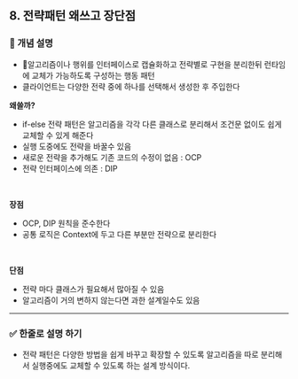 ## 8. 전략패턴 왜쓰고 장단점

### 🧠 개념 설명
- 알고리즘이나 행위를 인터페이스로 캡슐화하고 전략별로 구현을 분리한뒤 런타임에 교체가 가능하도록 구성하는 행동 패턴
- 클라이언트는 다양한 전략 중에 하나를 선택해서 생성한 후 주입한다

**왜쓸까?**
- if-else 전략 패턴은 알고리즘을 각각 다른 클래스로 분리해서 조건문 없이도 쉽게 교체할 수 있게 해준다
- 실행 도중에도 전략을 바꿀수 있음
- 새로운 전략을 추가해도 기존 코드의 수정이 없음 : OCP
- 전략 인터페이스에 의존 : DIP


<br/>


**장점**
- OCP, DIP 원칙을 준수한다
- 공통 로직은 Context에 두고 다른 부분만 전략으로 분리한다

<br/>

**단점**
- 전략 마다 클래스가 필요해서 많아질 수 있음
- 알고리즘이 거의 변하지 않는다면 과한 설계일수도 있음

---
### ✅ 한줄로 설명 하기
- 전략 패턴은 다양한 방법을 쉽게 바꾸고 확장할 수 있도록 알고리즘을 따로 분리해서 실행중에도 교체할 수 있도록 하는 설계 방식이다.
